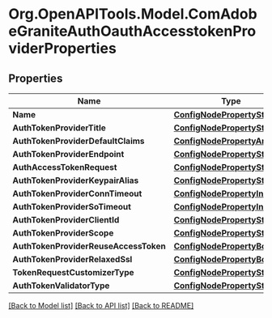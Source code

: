 # Org.OpenAPITools.Model.ComAdobeGraniteAuthOauthAccesstokenProviderProperties
## Properties

Name | Type | Description | Notes
------------ | ------------- | ------------- | -------------
**Name** | [**ConfigNodePropertyString**](ConfigNodePropertyString.md) |  | [optional] 
**AuthTokenProviderTitle** | [**ConfigNodePropertyString**](ConfigNodePropertyString.md) |  | [optional] 
**AuthTokenProviderDefaultClaims** | [**ConfigNodePropertyArray**](ConfigNodePropertyArray.md) |  | [optional] 
**AuthTokenProviderEndpoint** | [**ConfigNodePropertyString**](ConfigNodePropertyString.md) |  | [optional] 
**AuthAccessTokenRequest** | [**ConfigNodePropertyString**](ConfigNodePropertyString.md) |  | [optional] 
**AuthTokenProviderKeypairAlias** | [**ConfigNodePropertyString**](ConfigNodePropertyString.md) |  | [optional] 
**AuthTokenProviderConnTimeout** | [**ConfigNodePropertyInteger**](ConfigNodePropertyInteger.md) |  | [optional] 
**AuthTokenProviderSoTimeout** | [**ConfigNodePropertyInteger**](ConfigNodePropertyInteger.md) |  | [optional] 
**AuthTokenProviderClientId** | [**ConfigNodePropertyString**](ConfigNodePropertyString.md) |  | [optional] 
**AuthTokenProviderScope** | [**ConfigNodePropertyString**](ConfigNodePropertyString.md) |  | [optional] 
**AuthTokenProviderReuseAccessToken** | [**ConfigNodePropertyBoolean**](ConfigNodePropertyBoolean.md) |  | [optional] 
**AuthTokenProviderRelaxedSsl** | [**ConfigNodePropertyBoolean**](ConfigNodePropertyBoolean.md) |  | [optional] 
**TokenRequestCustomizerType** | [**ConfigNodePropertyString**](ConfigNodePropertyString.md) |  | [optional] 
**AuthTokenValidatorType** | [**ConfigNodePropertyString**](ConfigNodePropertyString.md) |  | [optional] 

[[Back to Model list]](../README.md#documentation-for-models) [[Back to API list]](../README.md#documentation-for-api-endpoints) [[Back to README]](../README.md)

